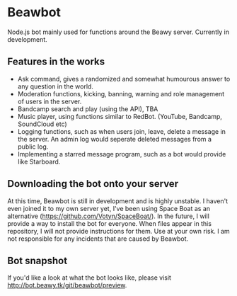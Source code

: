 # Beawbot
Node.js bot mainly used for functions around the Beawy server. Currently in development.
## Features in the works
- Ask command, gives a randomized and somewhat humourous answer to any question in the world.
- Moderation functions, kicking, banning, warning and role management of users in the server.
- Bandcamp search and play (using the API), TBA
- Music player, using functions similar to RedBot. (YouTube, Bandcamp, SoundCloud etc)
- Logging functions, such as when users join, leave, delete a message in the server. An admin log would seperate deleted messages from a public log.
- Implementing a starred message program, such as a bot would provide like Starboard.
## Downloading the bot onto your server
At this time, Beawbot is still in development and is highly unstable. I haven't even joined it to my own server yet, I've been using Space Boat as an alternative (https://github.com/Votyn/SpaceBoat/). In the future, I will provide a way to install the bot for everyone. When files appear in this repository, I will not provide instructions for them. Use at your own risk. I am not responsible for any incidents that are caused by Beawbot.
## Bot snapshot
If you'd like a look at what the bot looks like, please visit http://bot.beawy.tk/git/beawbot/preview. 
